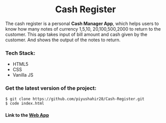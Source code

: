 <h1 align="center">Cash Register</h1>

The cash register is a personal **Cash Manager App**, which helps users to know how many notes of currency 1,5,10, 20,100,500,2000 to return to the customer. This app takes input of bill amount and cash given by the customer. And shows the output of the notes to return.

### Tech Stack:

* HTML5
* CSS
* Vanilla JS

### Get the latest version of the project:

```bash
$ git clone https://github.com/piyushahir28/Cash-Register.git
$ code index.html
```

#### Link to the [Web App](https://cashregister-piyushahir28.netlify.app/)